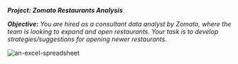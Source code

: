 <b> ***Project:*** *Zomato Restaurants Analysis* </b>

***Objective:*** *You are hired as a consultant data analyst by Zomato, where the team is looking to expand and open restaurants. Your task is to develop strategies/suggestions for opening newer restaurants.*


![an-excel-spreadsheet](https://github.com/user-attachments/assets/a860fbd6-6648-4888-be3b-5597f9b3d65f)
